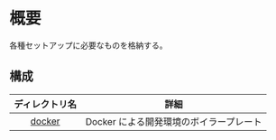 # 概要

各種セットアップに必要なものを格納する。

## 構成

| ディレクトリ名 | 詳細 |
|:--------------:|:----:|
| [docker][docker] | Docker による開発環境のボイラープレート |

[docker]:https://github.com/tom0418/Setup/tree/main/docker
